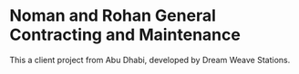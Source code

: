 # Noman and Rohan General Contracting and Maintenance

This a client project from Abu Dhabi, developed by Dream Weave Stations.
